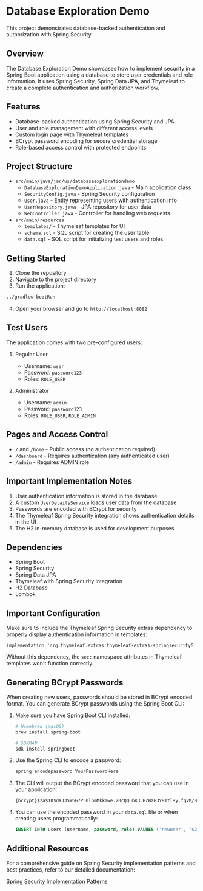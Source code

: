 # Database Exploration Demo

This project demonstrates database-backed authentication and authorization with Spring Security.

## Overview

The Database Exploration Demo showcases how to implement security in a Spring Boot application using a database to store
user credentials and role information. It uses Spring Security, Spring Data JPA, and Thymeleaf to create a complete
authentication and authorization workflow.

## Features

- Database-backed authentication using Spring Security and JPA
- User and role management with different access levels
- Custom login page with Thymeleaf templates
- BCrypt password encoding for secure credential storage
- Role-based access control with protected endpoints

## Project Structure

- `src/main/java/jar/us/databaseexplorationdemo`
    - `DatabaseExplorationDemoApplication.java` - Main application class
    - `SecurityConfig.java` - Spring Security configuration
    - `User.java` - Entity representing users with authentication info
    - `UserRepository.java` - JPA repository for user data
    - `WebController.java` - Controller for handling web requests
- `src/main/resources`
    - `templates/` - Thymeleaf templates for UI
    - `schema.sql` - SQL script for creating the user table
    - `data.sql` - SQL script for initializing test users and roles

## Getting Started

1. Clone the repository
2. Navigate to the project directory
3. Run the application:

```bash
../gradlew bootRun
```

4. Open your browser and go to `http://localhost:8082`

## Test Users

The application comes with two pre-configured users:

1. Regular User
    - Username: `user`
    - Password: `password123`
    - Roles: `ROLE_USER`

2. Administrator
    - Username: `admin`
    - Password: `password123`
    - Roles: `ROLE_USER`, `ROLE_ADMIN`

## Pages and Access Control

- `/` and `/home` - Public access (no authentication required)
- `/dashboard` - Requires authentication (any authenticated user)
- `/admin` - Requires ADMIN role

## Important Implementation Notes

1. User authentication information is stored in the database
2. A custom `UserDetailsService` loads user data from the database
3. Passwords are encoded with BCrypt for security
4. The Thymeleaf Spring Security integration shows authentication details in the UI
5. The H2 in-memory database is used for development purposes

## Dependencies

- Spring Boot
- Spring Security
- Spring Data JPA
- Thymeleaf with Spring Security integration
- H2 Database
- Lombok

## Important Configuration

Make sure to include the Thymeleaf Spring Security extras dependency to properly display authentication information in
templates:

```textmate
implementation 'org.thymeleaf.extras:thymeleaf-extras-springsecurity6'
```

Without this dependency, the `sec:` namespace attributes in Thymeleaf templates won't function correctly.


## Generating BCrypt Passwords

When creating new users, passwords should be stored in BCrypt encoded format. You can generate BCrypt passwords using the Spring Boot CLI:

1. Make sure you have Spring Boot CLI installed:
   ```bash
   # Homebrew (macOS)
   brew install spring-boot

   # SDKMAN
   sdk install springboot
   ```

2. Use the Spring CLI to encode a password:
   ```bash
   spring encodepassword YourPasswordHere
   ```

3. The CLI will output the BCrypt encoded password that you can use in your application:
   ```
   {bcrypt}$2a$10$dXJ3SW6G7P50lGmMkkmwe.20cQQubK3.HZWzG3YB1tlRy.fqvM/BG
   ```

4. You can use the encoded password in your `data.sql` file or when creating users programmatically:
   ```sql
   INSERT INTO users (username, password, role) VALUES ('newuser', '$2a$10$dXJ3SW6G7P50lGmMkkmwe.20cQQubK3.HZWzG3YB1tlRy.fqvM/BG', 'ROLE_USER');
   ```

## Additional Resources

For a comprehensive guide on Spring Security implementation patterns and best practices, refer to our detailed documentation:

[Spring Security Implementation Patterns](https://docs.google.com/document/d/1-znTlqOMOscj2BuxpnQw2bKGLwH9kTbs64Rdm8V0CNg/edit?usp=sharing)

